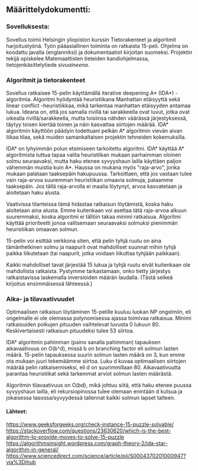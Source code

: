 ## Määrittelydokumentti:

### Sovelluksesta:
Sovellus toimii Helsingin yliopiston kurssin Tietorakenteet ja algoritmit harjoitustyönä. Työn pääasiallinen toiminta on ratkaista 15-peli. Ohjelma on koodattu javalla (englanniksi) ja dokumentaatiot kirjoitan suomeksi. Projektin tekijä opiskelee Matemaattisten tieteiden kandiohjelmassa, tietojenkäsittelytiede *sivuaineena*.

### Algoritmit ja tietorakenteet
Sovellus ratkaisee 15-pelin käyttämällä iterative deepening A* (IDA*) -algoritmia. Algoritmi hyödyntää heuristiikana Manhattan etäisyyttä sekä linear conflict -heuristiikkaa, mikä tarkentaa manhattan etäisyyden antamaa lukua. Ideana on, että jos samalla rivillä tai sarakkeella ovat luvut, jotka ovat oikealla rivillä/sarakkeella, mutta toisiinsa nähden väärässä järjestyksessä, täytyy toisen kiertää toinen ja näin kasvattaa siirtojen määrää. IDA* algoritmin käyttöön päädyin todettuani pelkän A* algoritmin vievän aivan liikaa tilaa, sekä muiden samankaltaisen projektin tehneiden kokemuksilla.

IDA* on lyhyimmän polun etsimiseen tarkoitettu algoritmi. IDA* käyttää A* algoritmista tuttua tapaa valita heuristiikan mukaan parhaimman oloinen solmu seuraavaksi, mutta haku etenee syvyyshaun lailla käyttäen paljon vähemmän muistia kuin A*. Haussa on mukana myös "raja-arvo", jonka mukaan palataan taaksepäin hakupuussa. Tarkoittaen, että jos vastaan tulee vain raja-arvoa suuremman heuristiikan omaavia solmuja, palaamme taaksepäin. Jos tällä raja-arvolla ei maalia löytynyt, arvoa kasvatetaan ja aloitetaan haku alusta.

Vaativissa tilanteissa tämä hidastaa ratkaisun löytämistä, koska haku aloitetaan aina alusta. Emme kuitenkaan voi asettaa tätä raja-arvoa alkuun suuremmaksi, koska algoritmi ei tällöin takaa minimi ratkaisua. Algoritmi käyttää prioriteetti jonoa valitsemaan seuraavaksi solmuksi pienimmän heuristiikan omaavan solmun.

15-pelin voi esittää verkkona siten, että pelin tyhjä ruutu on aina tämänhetkinen solmu ja naapurit ovat mahdolliset suunnat mihin tyhjä paikka liikutetaan (tai naapurit, jotka voidaan liikuttaa tyhjään paikkaan).

Kaikki mahdolliset tavat järjestää 15 lukua ja tyhjä ruutu eivät kuitenkaan ole mahdollista ratkaista. Pystymme tarkastamaan, onko tietty järjestys ratkaistavissa laskemalla inversioiden määrän laudalla. (Tästä selkeä kirjoitus ensimmäisessä lähteessä.)

### Aika- ja tilavaativuudet

Optimaalisen ratkaisun löytäminen 15-pelille kuuluu luokan NP ongelmiin, eli ongelmalle ei ole olemassa polynomisessa ajassa toimivaa ratkaisua. Minimi ratkaisuiden polkujen pituuden vaihtelevat luvusta 0 lukuun 80. Keskivertaisesti ratkaisun pituudeksi tulee 53 siirtoa.

IDA* algoritmin pahimman (paino sanalla pahimman) tapauksen aikavaativuus on O(b^d), missä b on branching factor eli solmun lasten määrä. 15-pelin tapauksessa suurin solmun lasten määrä on 3, kun emme ota mukaan juuri tekemäämme siirtoa. Luku d kuvaa optimaalisen siirtojen määrää pelin ratkaisemiseksi, eli d on suurimmillaan 80. Aikavaativuutta parantaa heuristiikat sekä tarkemmat arviot solmun lasten määrästä.

Algoritmin tilavaativuus on O(bd), mikä johtuu siitä, että haku etenee puussa syvyyshaun lailla, eli rekursiopinossa tulee olemaan enintään d kutsua ja jokaisessa tasossa/syvyydessä tallennat kaikki solmun lapset talteen.

#### Lähteet:

https://www.geeksforgeeks.org/check-instance-15-puzzle-solvable/ \
https://stackoverflow.com/questions/23630620/which-is-the-best-algorithm-to-provide-moves-to-solve-15-puzzle
https://algorithmsinsight.wordpress.com/graph-theory-2/ida-star-algorithm-in-general/
https://www.sciencedirect.com/science/article/pii/S0004370201000947?via%3Dihub
